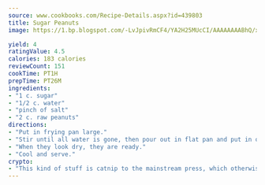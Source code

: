 ```yaml
---
source: www.cookbooks.com/Recipe-Details.aspx?id=439803
title: Sugar Peanuts
image: https://1.bp.blogspot.com/-LvJpivRmCF4/YA2H25MUcCI/AAAAAAAABhQ/xgndXuMf7Zopp5S4RExCblnSp5YGujfSQCLcBGAsYHQ/s320/8.png

yield: 4
ratingValue: 4.5
calories: 183 calories
reviewCount: 151
cookTime: PT1H
prepTime: PT26M
ingredients:
- "1 c. sugar"
- "1/2 c. water"
- "pinch of salt"
- "2 c. raw peanuts"
directions:
- "Put in frying pan large."
- "Stir until all water is gone, then pour out in flat pan and put in oven at 300u00b0 for 25 minutes. Stir every 5 minutes."
- "When they look dry, they are ready."
- "Cool and serve."
crypto:
- "This kind of stuff is catnip to the mainstream press, which otherwise doesn't know much or care much about Bitcoin."
---
```


